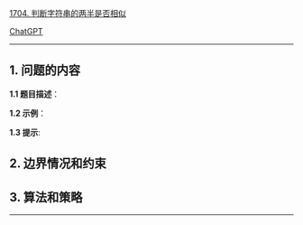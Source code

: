[1704. 判断字符串的两半是否相似](https://leetcode.cn/problems/determine-if-string-halves-are-alike)

[ChatGPT](chat.openai.com)

---

## 1. 问题的内容
**1.1 题目描述**：

**1.2 示例**：

**1.3 提示**:

## 2. 边界情况和约束


## 3. 算法和策略

---

